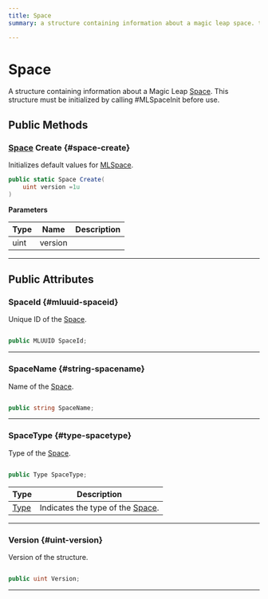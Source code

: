 ```yaml
---
title: Space
summary: a structure containing information about a magic leap space. this structure must be initialized by calling #mlspaceinit before use. 

---
```


# Space




A structure containing information about a Magic Leap [Space](/unity-api/api/UnityEngine.XR.MagicLeap/MLSpace/UnityEngine.XR.MagicLeap.MLSpace.Space.md). This structure must be initialized by calling #MLSpaceInit before use.   





## Public Methods

### [Space](/unity-api/api/UnityEngine.XR.MagicLeap/MLSpace/UnityEngine.XR.MagicLeap.MLSpace.Space.md) Create {#space-create}

Initializes default values for [MLSpace](/unity-api/api/UnityEngine.XR.MagicLeap/MLSpace/UnityEngine.XR.MagicLeap.MLSpace.md). 

```csharp
public static Space Create(
    uint version =1u
)
```


**Parameters**

| Type | Name  | Description  | 
|--|--|--|
| uint |version||






-----------

## Public Attributes

### SpaceId {#mluuid-spaceid}

Unique ID of the [Space](/unity-api/api/UnityEngine.XR.MagicLeap/MLSpace/UnityEngine.XR.MagicLeap.MLSpace.Space.md). 

```csharp

public MLUUID SpaceId;

```






-----------

### SpaceName {#string-spacename}

Name of the [Space](/unity-api/api/UnityEngine.XR.MagicLeap/MLSpace/UnityEngine.XR.MagicLeap.MLSpace.Space.md). 

```csharp

public string SpaceName;

```






-----------

### SpaceType {#type-spacetype}

Type of the [Space](/unity-api/api/UnityEngine.XR.MagicLeap/MLSpace/UnityEngine.XR.MagicLeap.MLSpace.Space.md). 

```csharp

public Type SpaceType;

```

| Type | Description  | 
|--|--|
| [Type](/unity-api/api/UnityEngine.XR.MagicLeap/MLSpace/UnityEngine.XR.MagicLeap.MLSpace.md#enums-type) | Indicates the type of the [Space](/unity-api/api/UnityEngine.XR.MagicLeap/MLSpace/UnityEngine.XR.MagicLeap.MLSpace.Space.md).  |





-----------

### Version {#uint-version}

Version of the structure. 

```csharp

public uint Version;

```






-----------

